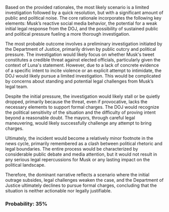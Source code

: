 Based on the provided rationales, the most likely scenario is a limited investigation followed by a quick resolution, but with a significant amount of public and political noise. The core rationale incorporates the following key elements: Musk’s reactive social media behavior, the potential for a weak initial legal response from the DOJ, and the possibility of sustained public and political pressure fueling a more thorough investigation. 

The most probable outcome involves a preliminary investigation initiated by the Department of Justice, primarily driven by public outcry and political pressure. The investigation would likely focus on whether Musk's tweet constitutes a credible threat against elected officials, particularly given the context of Luna's statement. However, due to a lack of concrete evidence of a specific intent to incite violence or an explicit attempt to intimidate, the DOJ would likely pursue a limited investigation. This would be complicated by concerns about standing and potential legal challenges from Musk’s legal team. 

Despite the initial pressure, the investigation would likely stall or be quietly dropped, primarily because the threat, even if provocative, lacks the necessary elements to support formal charges. The DOJ would recognize the political sensitivity of the situation and the difficulty of proving intent beyond a reasonable doubt. The mayors, through careful legal maneuvering, would likely successfully challenge any attempt to bring charges. 

Ultimately, the incident would become a relatively minor footnote in the news cycle, primarily remembered as a clash between political rhetoric and legal boundaries. The entire process would be characterized by considerable public debate and media attention, but it would not result in any serious legal repercussions for Musk or any lasting impact on the political landscape. 

Therefore, the dominant narrative reflects a scenario where the initial outrage subsides, legal challenges weaken the case, and the Department of Justice ultimately declines to pursue formal charges, concluding that the situation is neither actionable nor legally justifiable.

### Probability: 35%